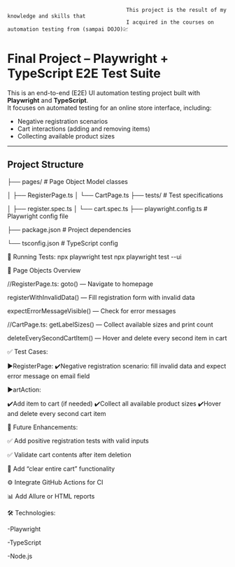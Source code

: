                                           This project is the result of my knowledge and skills that 
                                          I acquired in the courses on automation testing from (sampai DOJO)💹



#  Final Project – Playwright + TypeScript E2E Test Suite

This is an end-to-end (E2E) UI automation testing project built with **Playwright** and **TypeScript**.  
It focuses on automated testing for an online store interface, including:

-  Negative registration scenarios
-  Cart interactions (adding and removing items)
-  Collecting available product sizes

---

##  Project Structure

├── pages/ # Page Object Model classes

│ ├── RegisterPage.ts
│ └── CartPage.ts
├── tests/ # Test specifications

│ ├── register.spec.ts
│ └── cart.spec.ts
├── playwright.config.ts # Playwright config file

├── package.json # Project dependencies

└── tsconfig.json # TypeScript config

🚀 Running Tests:
npx playwright test
npx playwright test --ui

🧩 Page Objects Overview

//RegisterPage.ts:
goto() — Navigate to homepage

registerWithInvalidData() — Fill registration form with invalid data

expectErrorMessageVisible() — Check for error messages

//CartPage.ts:
getLabelSizes() — Collect available sizes and print count

deleteEverySecondCartItem() — Hover and delete every second item in cart


✅ Test Cases:

 ▶️RegisterPage:
✔️Negative registration scenario: fill invalid data and expect error message on email field

▶️artAction:

✔️Add item to cart (if needed)
✔️Collect all available product sizes
✔️Hover and delete every second cart item

🔄 Future Enhancements:

✅ Add positive registration tests with valid inputs

✅ Validate cart contents after item deletion

🔄 Add “clear entire cart” functionality

⚙️ Integrate GitHub Actions for CI

📊 Add Allure or HTML reports

🛠 Technologies:

-Playwright

-TypeScript

-Node.js


















